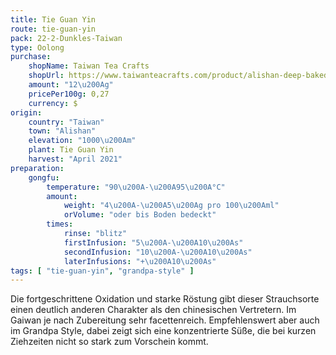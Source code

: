```yaml
---
title: Tie Guan Yin
route: tie-guan-yin
pack: 22-2-Dunkles-Taiwan
type: Oolong
purchase:
    shopName: Taiwan Tea Crafts
    shopUrl: https://www.taiwanteacrafts.com/product/alishan-deep-baked-tieguanyin-oolong-tea/?attribute_pa_weight=250-g-8-82-oz-save-20&v=3a52f3c22ed6
    amount: "12\u200Ag"
    pricePer100g: 0,27
    currency: $
origin:
    country: "Taiwan"
    town: "Alishan"
    elevation: "1000\u200Am"
    plant: Tie Guan Yin
    harvest: "April 2021"
preparation:
    gongfu:
        temperature: "90\u200A-\u200A95\u200A°C"
        amount:
            weight: "4\u200A-\u200A5\u200Ag pro 100\u200Aml"
            orVolume: "oder bis Boden bedeckt"
        times:
            rinse: "blitz"
            firstInfusion: "5\u200A-\u200A10\u200As"
            secondInfusion: "10\u200A-\u200A10\u200As"
            laterInfusions: "+\u200A10\u200As"
tags: [ "tie-guan-yin", "grandpa-style" ]
---
```

Die fortgeschrittene Oxidation und starke Röstung gibt dieser Strauchsorte einen deutlich anderen Charakter als den chinesischen Vertretern. Im Gaiwan je nach Zubereitung sehr facettenreich. Empfehlenswert aber auch im Grandpa Style, dabei zeigt sich eine konzentrierte Süße, die bei kurzen Ziehzeiten nicht so stark zum Vorschein kommt.